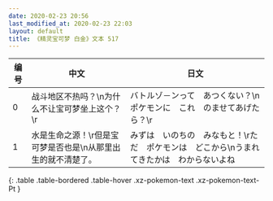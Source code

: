 ```yaml
---
date: 2020-02-23 20:56
last_modified_at: 2020-02-23 22:03
layout: default
title: 《精灵宝可梦 白金》文本 517
---
```

| 编号 | 中文 | 日文 |
| ---- | ---- | ---- |
| 0 | 战斗地区不热吗？\n为什么不让宝可梦坐上这个？\r | バトルゾ－ンって　あつくない？\nポケモンに　これ　のませてあげたら？\r |
| 1 | 水是生命之源！\r但是宝可梦是否也是\n从那里出生的就不清楚了。 | みずは　いのちの　みなもと！\rただ　ポケモンは　どこから\nうまれてきたかは　わからないよね |
{: .table .table-bordered .table-hover .xz-pokemon-text .xz-pokemon-text-Pt }